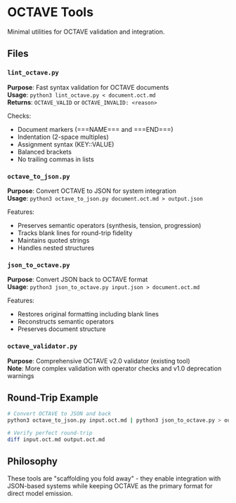 # OCTAVE Tools

Minimal utilities for OCTAVE validation and integration.

## Files

### `lint_octave.py`
**Purpose**: Fast syntax validation for OCTAVE documents  
**Usage**: `python3 lint_octave.py < document.oct.md`  
**Returns**: `OCTAVE_VALID` or `OCTAVE_INVALID: <reason>`

Checks:
- Document markers (===NAME=== and ===END===)
- Indentation (2-space multiples)
- Assignment syntax (KEY::VALUE)
- Balanced brackets
- No trailing commas in lists

### `octave_to_json.py`
**Purpose**: Convert OCTAVE to JSON for system integration  
**Usage**: `python3 octave_to_json.py document.oct.md > output.json`

Features:
- Preserves semantic operators (synthesis, tension, progression)
- Tracks blank lines for round-trip fidelity
- Maintains quoted strings
- Handles nested structures

### `json_to_octave.py`
**Purpose**: Convert JSON back to OCTAVE format  
**Usage**: `python3 json_to_octave.py input.json > document.oct.md`

Features:
- Restores original formatting including blank lines
- Reconstructs semantic operators
- Preserves document structure

### `octave_validator.py`
**Purpose**: Comprehensive OCTAVE v2.0 validator (existing tool)  
**Note**: More complex validation with operator checks and v1.0 deprecation warnings

## Round-Trip Example

```bash
# Convert OCTAVE to JSON and back
python3 octave_to_json.py input.oct.md | python3 json_to_octave.py > output.oct.md

# Verify perfect round-trip
diff input.oct.md output.oct.md
```

## Philosophy

These tools are "scaffolding you fold away" - they enable integration with JSON-based systems while keeping OCTAVE as the primary format for direct model emission.
